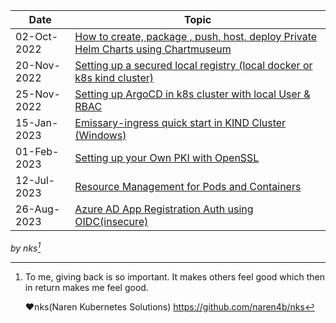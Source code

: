 |Date|Topic|
|----|----|
|02-Oct-2022 | [How to create, package , push, host, deploy Private Helm Charts using Chartmuseum](private-helm-charts.md)|
|20-Nov-2022 | [Setting up a secured local registry (local docker or k8s kind cluster)](local-docker-registry.md)|
|25-Nov-2022 | [Setting up ArgoCD in k8s cluster with local User & RBAC](argocd-rbac.md)|
|15-Jan-2023 | [Emissary-ingress quick start in KIND Cluster (Windows)](emissary-ingress.md)|
|01-Feb-2023 | [Setting up your Own PKI with OpenSSL](openssl-certificate.md)|
|12-Jul-2023 | [Resource Management for Pods and Containers](k8s-resource-management.md)|
|26-Aug-2023 | [Azure AD App Registration Auth using OIDC(insecure)](argocd-oidc-setup.md)|


_by nks[^note]_

[^note]:
    To me, giving back is so important. It makes others feel good which then in return makes me feel good.
    
    ❤nks(Naren Kubernetes Solutions)
      https://github.com/naren4b/nks
